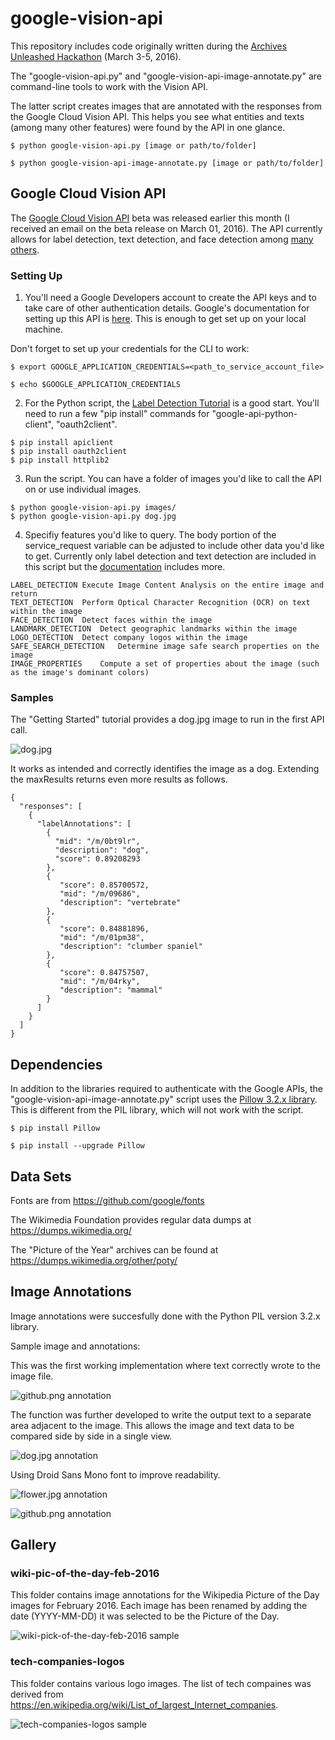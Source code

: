 # google-vision-api

This repository includes code originally written during the [Archives Unleashed Hackathon](https://artsweb.uwaterloo.ca/archivesunleashed/) (March 3-5, 2016). 

The "google-vision-api.py" and "google-vision-api-image-annotate.py" are command-line tools to work with the Vision API. 

The latter script creates images that are annotated with the responses from the Google Cloud Vision API. This helps you see what entities and texts (among many other features) were found by the API in one glance.

```
$ python google-vision-api.py [image or path/to/folder]

$ python google-vision-api-image-annotate.py [image or path/to/folder]
```

## Google Cloud Vision API

The [Google Cloud Vision API](https://cloud.google.com/vision/docs/) beta was released earlier this month (I received an email on the beta release on March 01, 2016). The API currently allows for label detection, text detection, and face detection among [many others](https://cloud.google.com/vision/docs/concepts). 

### Setting Up

1. You'll need a Google Developers account to create the API keys and to take care of other authentication details. Google's documentation for setting up this API is [here](https://cloud.google.com/vision/docs/getting-started). This is enough to get set up on your local machine.

Don't forget to set up your credentials for the CLI to work:

```
$ export GOOGLE_APPLICATION_CREDENTIALS=<path_to_service_account_file>

$ echo $GOOGLE_APPLICATION_CREDENTIALS
```

2. For the Python script, the [Label Detection Tutorial](https://cloud.google.com/vision/docs/label-tutorial) is a good start. You'll need to run a few "pip install" commands for "google-api-python-client", "oauth2client".

```
$ pip install apiclient
$ pip install oauth2client
$ pip install httplib2
```

3. Run the script. You can have a folder of images you'd like to call the API on or use individual images.

```
$ python google-vision-api.py images/
$ python google-vision-api.py dog.jpg
```

4. Specifiy features you'd like to query. The body portion of the service_request variable can be adjusted to include other data you'd like to get. Currently only label detection and text detection are included in this script but the [documentation](https://cloud.google.com/vision/docs/concepts) includes more.

```
LABEL_DETECTION	Execute Image Content Analysis on the entire image and return
TEXT_DETECTION	Perform Optical Character Recognition (OCR) on text within the image
FACE_DETECTION	Detect faces within the image
LANDMARK_DETECTION	Detect geographic landmarks within the image
LOGO_DETECTION	Detect company logos within the image
SAFE_SEARCH_DETECTION	Determine image safe search properties on the image
IMAGE_PROPERTIES	Compute a set of properties about the image (such as the image's dominant colors)
```

### Samples

The "Getting Started" tutorial provides a dog.jpg image to run in the first API call. 

![dog.jpg](https://github.com/nchah/google-vision-api/blob/master/images/dog.jpg)

It works as intended and correctly identifies the image as a dog. Extending the maxResults returns even more results as follows.
```
{
  "responses": [
    {
      "labelAnnotations": [
        {
          "mid": "/m/0bt9lr",
          "description": "dog",
          "score": 0.89208293
        },
        {
           "score": 0.85700572, 
           "mid": "/m/09686", 
           "description": "vertebrate"
        }, 
        {
           "score": 0.84881896, 
           "mid": "/m/01pm38", 
           "description": "clumber spaniel"
        }, 
        {
           "score": 0.84757507, 
           "mid": "/m/04rky", 
           "description": "mammal"
        }
      ]
    }
  ]
}
```

## Dependencies

In addition to the libraries required to authenticate with the Google APIs, the "google-vision-api-image-annotate.py" script uses the [Pillow 3.2.x library](https://pillow.readthedocs.org/en/3.2.x/index.html). This is different from the PIL library, which will not work with the script.

```
$ pip install Pillow

$ pip install --upgrade Pillow
```


## Data Sets

Fonts are from https://github.com/google/fonts

The Wikimedia Foundation provides regular data dumps at https://dumps.wikimedia.org/

The "Picture of the Year" archives can be found at https://dumps.wikimedia.org/other/poty/


## Image Annotations

Image annotations were succesfully done with the Python PIL version 3.2.x library. 

Sample image and annotations:

This was the first working implementation where text correctly wrote to the image file.

![github.png annotation](https://github.com/nchah/google-vision-api/blob/master/images-output/github-v1.png)

The function was further developed to write the output text to a separate area adjacent to the image. This allows the image and text data to be compared side by side in a single view.

![dog.jpg annotation](https://github.com/nchah/google-vision-api/blob/master/images-output/dog-v2.png)

Using Droid Sans Mono font to improve readability.

![flower.jpg annotation](https://github.com/nchah/google-vision-api/blob/master/images-output/flower-v2.png)

![github.png annotation](https://github.com/nchah/google-vision-api/blob/master/images-output/github-v3.png)


## Gallery


### wiki-pic-of-the-day-feb-2016

This folder contains image annotations for the Wikipedia Picture of the Day images for February 2016. Each image has been renamed by adding the date (YYYY-MM-DD) it was selected to be the Picture of the Day.

![wiki-pick-of-the-day-feb-2016 sample](https://github.com/nchah/google-vision-api/blob/master/gallery/wiki-pic-of-the-day-feb-2016/2016-02-02%20Kaiserin_Augusta_verl%C3%A4sst_Newyork%2C_Chromo-Lithographie_von_C.png)


### tech-companies-logos

This folder contains various logo images. The list of tech compaines was derived from https://en.wikipedia.org/wiki/List_of_largest_Internet_companies. 

![tech-companies-logos sample](https://github.com/nchah/google-vision-api/blob/master/gallery/tech-companies-logos/440px-Google_2015_logo.png)

